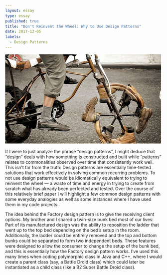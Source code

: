 ```yaml
---
layout: essay
type: essay
published: true
title: "Don't Reinvent the Wheel: Why to Use Design Patterns"
date: 2017-12-05
labels:
  - Design Patterns
---
```


<img class="ui fluid image" src="../images/reinventing-the-wheel.jpg">

If I were to just analyze the phrase “design patterns”, I might deduce that “design” deals with how something is constructed and built while “patterns” relates to commonalities observed over time that consistently work well. This isn’t far from the truth: Design patterns are essentially time-tested solutions that work effectively in solving common recurring problems. To not use design patterns would be idiomatically equivalent to trying to reinvent the wheel — a waste of time and energy in trying to create from scratch what has already been perfected and tested. Over the course of this relatively brief paper I will highlight a few common design patterns with some everyday analogies as well as some instances where I have used them in my code projects.

The idea behind the Factory design pattern is to give the receiving client options. My brother and I shared a twin-size bunk bed most of our lives: Part of its manufactured design was the ability to reposition the ladder that went up to the top bed depending on the bed’s setup in the room. Additionally, the ladder could be entirely removed and the top and bottom bunks could be separated to form two independent beds. These features were designed to allow the consumer to change the setup of the bunk bed, and this is essentially how the Factory design pattern works. I’ve used this many times when coding polymorphic class in Java and C++, where I would create a parent class (say, a Battle Droid class) which could later be instantiated as a child class (like a B2 Super Battle Droid class).
